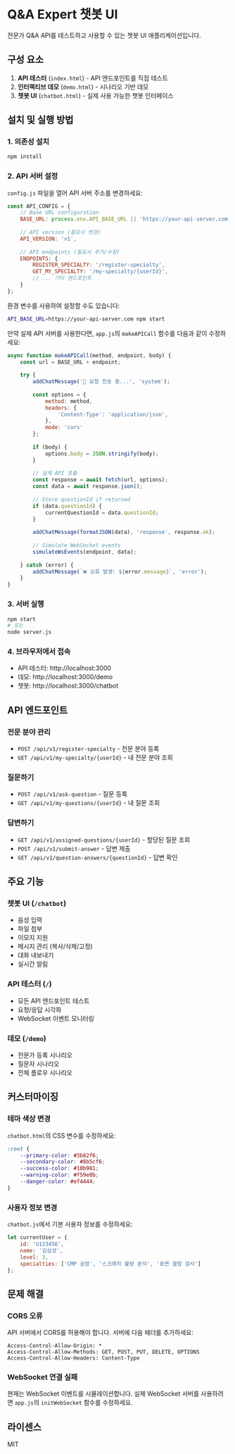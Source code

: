 # Q&A Expert 챗봇 UI

전문가 Q&A API를 테스트하고 사용할 수 있는 챗봇 UI 애플리케이션입니다.

## 구성 요소

1. **API 테스터** (`index.html`) - API 엔드포인트를 직접 테스트
2. **인터랙티브 데모** (`demo.html`) - 시나리오 기반 데모
3. **챗봇 UI** (`chatbot.html`) - 실제 사용 가능한 챗봇 인터페이스

## 설치 및 실행 방법

### 1. 의존성 설치
```bash
npm install
```

### 2. API 서버 설정
`config.js` 파일을 열어 API 서버 주소를 변경하세요:

```javascript
const API_CONFIG = {
    // Base URL configuration
    BASE_URL: process.env.API_BASE_URL || 'https://your-api-server.com',
    
    // API version (필요시 변경)
    API_VERSION: 'v1',
    
    // API endpoints (필요시 추가/수정)
    ENDPOINTS: {
        REGISTER_SPECIALTY: '/register-specialty',
        GET_MY_SPECIALTY: '/my-specialty/{userId}',
        // ... 기타 엔드포인트
    }
};
```

환경 변수를 사용하여 설정할 수도 있습니다:
```bash
API_BASE_URL=https://your-api-server.com npm start
```

만약 실제 API 서버를 사용한다면, `app.js`의 `makeAPICall` 함수를 다음과 같이 수정하세요:

```javascript
async function makeAPICall(method, endpoint, body) {
    const url = BASE_URL + endpoint;
    
    try {
        addChatMessage('🔄 요청 전송 중...', 'system');
        
        const options = {
            method: method,
            headers: {
                'Content-Type': 'application/json',
            },
            mode: 'cors'
        };
        
        if (body) {
            options.body = JSON.stringify(body);
        }
        
        // 실제 API 호출
        const response = await fetch(url, options);
        const data = await response.json();
        
        // Store questionId if returned
        if (data.questionId) {
            currentQuestionId = data.questionId;
        }
        
        addChatMessage(formatJSON(data), 'response', response.ok);
        
        // Simulate WebSocket events
        simulateWsEvents(endpoint, data);
        
    } catch (error) {
        addChatMessage(`❌ 오류 발생: ${error.message}`, 'error');
    }
}
```

### 3. 서버 실행
```bash
npm start
# 또는
node server.js
```

### 4. 브라우저에서 접속
- API 테스터: http://localhost:3000
- 데모: http://localhost:3000/demo
- 챗봇: http://localhost:3000/chatbot

## API 엔드포인트

### 전문 분야 관리
- `POST /api/v1/register-specialty` - 전문 분야 등록
- `GET /api/v1/my-specialty/{userId}` - 내 전문 분야 조회

### 질문하기
- `POST /api/v1/ask-question` - 질문 등록
- `GET /api/v1/my-questions/{userId}` - 내 질문 조회

### 답변하기
- `GET /api/v1/assigned-questions/{userId}` - 할당된 질문 조회
- `POST /api/v1/submit-answer` - 답변 제출
- `GET /api/v1/question-answers/{questionId}` - 답변 확인

## 주요 기능

### 챗봇 UI (`/chatbot`)
- 음성 입력
- 파일 첨부
- 이모지 지원
- 메시지 관리 (복사/삭제/고정)
- 대화 내보내기
- 실시간 알림

### API 테스터 (`/`)
- 모든 API 엔드포인트 테스트
- 요청/응답 시각화
- WebSocket 이벤트 모니터링

### 데모 (`/demo`)
- 전문가 등록 시나리오
- 질문자 시나리오
- 전체 플로우 시나리오

## 커스터마이징

### 테마 색상 변경
`chatbot.html`의 CSS 변수를 수정하세요:
```css
:root {
    --primary-color: #3b82f6;
    --secondary-color: #8b5cf6;
    --success-color: #10b981;
    --warning-color: #f59e0b;
    --danger-color: #ef4444;
}
```

### 사용자 정보 변경
`chatbot.js`에서 기본 사용자 정보를 수정하세요:
```javascript
let currentUser = {
    id: 'U123456',
    name: '김삼성',
    level: 3,
    specialties: ['CMP 공정', '스크래치 불량 분석', '표면 결함 검사']
};
```

## 문제 해결

### CORS 오류
API 서버에서 CORS를 허용해야 합니다. 서버에 다음 헤더를 추가하세요:
```
Access-Control-Allow-Origin: *
Access-Control-Allow-Methods: GET, POST, PUT, DELETE, OPTIONS
Access-Control-Allow-Headers: Content-Type
```

### WebSocket 연결 실패
현재는 WebSocket 이벤트를 시뮬레이션합니다. 실제 WebSocket 서버를 사용하려면 `app.js`의 `initWebSocket` 함수를 수정하세요.

## 라이센스
MIT